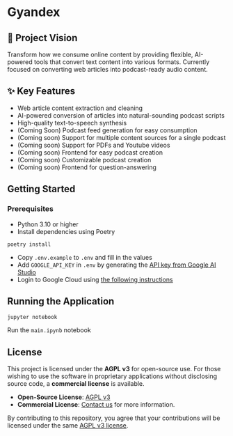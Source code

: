 # Gyandex

## 🎯 Project Vision
Transform how we consume online content by providing flexible, AI-powered tools that convert text content into various formats. Currently focused on converting web articles into podcast-ready audio content.

## ✨ Key Features
* Web article content extraction and cleaning
* AI-powered conversion of articles into natural-sounding podcast scripts
* High-quality text-to-speech synthesis
* (Coming Soon) Podcast feed generation for easy consumption
* (Coming soon) Support for multiple content sources for a single podcast
* (Coming soon) Support for PDFs and Youtube videos
* (Coming soon) Frontend for easy podcast creation
* (Coming soon) Customizable podcast creation
* (Coming soon) Frontend for question-answering

## Getting Started

### Prerequisites

- Python 3.10 or higher
- Install dependencies using Poetry
```shell
poetry install
```
- Copy `.env.example` to `.env` and fill in the values
- Add `GOOGLE_API_KEY` in `.env` by generating the [API key from Google AI Studio](https://aistudio.google.com/app/apikey)
- Login to Google Cloud using [the following instructions](https://cloud.google.com/text-to-speech/docs/create-audio-text-client-libraries)

## Running the Application
```shell
jupyter notebook
```
Run the `main.ipynb` notebook

## License

This project is licensed under the **AGPL v3** for open-source use. For those wishing to use the software in proprietary applications without disclosing source code, a **commercial license** is available.

- **Open-Source License**: [AGPL v3](LICENSE)
- **Commercial License**: [Contact us](https://form.jotform.com/242954389750469) for more information.

By contributing to this repository, you agree that your contributions will be licensed under the same [AGPL v3 license](LICENSE).
